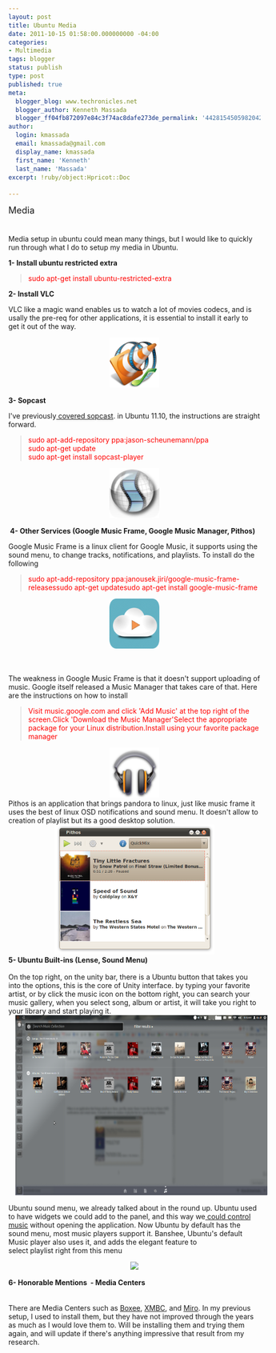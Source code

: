 ```yaml
---
layout: post
title: Ubuntu Media
date: 2011-10-15 01:58:00.000000000 -04:00
categories:
- Multimedia
tags: blogger
status: publish
type: post
published: true
meta:
  blogger_blog: www.techronicles.net
  blogger_author: Kenneth Massada
  blogger_ff04fb872097e84c3f74ac8dafe273de_permalink: '4428154505982042782'
author:
  login: kmassada
  email: kmassada@gmail.com
  display_name: kmassada
  first_name: 'Kenneth'
  last_name: 'Massada'
excerpt: !ruby/object:Hpricot::Doc

---
```

<p><span style="font-size:large;">Media </span><br /><span style="font-size:large;"><br /></span><br />Media setup in ubuntu could mean many things, but I would like to quickly run through what I do to setup my media in Ubuntu.</p>
<p><b>1- Install ubuntu restricted extra</b><br />
<blockquote><span style="color:red;">sudo apt-get install ubuntu-restricted-extra</span></p></blockquote>
<p><b>2- Install VLC </b></p>
<p>VLC like a magic wand enables us to watch a lot of movies codecs, and is usally the pre-req for other applications, it is essential to install it early to get it out of the way.</p>
<div class="separator" style="clear:both;text-align:center;"><a href="http://techronilces.files.wordpress.com/2011/10/ac543-vlc_media_player.png" style="margin-left:1em;margin-right:1em;"><img border="0" height="100" src="/images/wp/ac543-vlc_media_player.png?w=256" width="100" /></a></div>
<p><b>3- Sopcast</b></p>
<p>I've previously<a href="http://www.techronicles.net/2009/10/sopcast-player-on-ubuntu.html"> covered sopcast</a>. in Ubuntu 11.10, the instructions are straight forward.</p>
<blockquote><p><span style="color:red;">sudo apt-add-repository ppa:jason-scheunemann/ppa<br />sudo apt-get update<br />sudo apt-get install sopcast-player </span></p></blockquote>
<div class="separator" style="clear:both;text-align:center;"><a href="http://techronilces.files.wordpress.com/2011/10/10bab-50f72264483a1d9c1368bdb850548aca_icon25402x.png" style="margin-left:1em;margin-right:1em;"><img border="0" height="100" src="/images/wp/10bab-50f72264483a1d9c1368bdb850548aca_icon25402x.png?w=112" width="100" /></a></div>
<p><b> 4- Other Services (Google Music Frame, Google Music Manager, Pithos) </b></p>
<p>Google Music Frame is a linux client for Google Music, it supports using the sound menu, to change tracks, notifications, and playlists. To install do the following</p>
<blockquote><p><span style="color:red;">sudo apt-add-repository ppa:janousek.jiri/google-music-frame-releases</span><span style="color:red;">sudo apt-get update</span><span style="color:red;">sudo apt-get install google-music-frame </span></p></blockquote>
<div class="separator" style="clear:both;text-align:center;"><a href="http://techronilces.files.wordpress.com/2011/10/3e3f1-logo.png" style="margin-left:1em;margin-right:1em;"><img border="0" height="100" src="/images/wp/3e3f1-logo.png?w=256" width="100" /></a></div>
<p><span style="color:red;"><br /></span><br />The weakness in Google Music Frame is that it doesn't support uploading of music. Google itself released a Music Manager that takes care of that. Here are the instructions on how to install</p>
<blockquote><p><span style="color:red;">Visit music.google.com and click 'Add Music' at the top right of the screen.</span><span style="color:red;">Click 'Download the Music Manager'</span><span style="color:red;">Select the appropriate package for your Linux distribution.</span><span style="color:red;">Install using your favorite package manager</span></p></blockquote>
<div class="separator" style="clear:both;text-align:center;"><a href="http://techronilces.files.wordpress.com/2011/10/e80ac-google-music-logo.png" style="margin-left:1em;margin-right:1em;"><img border="0" height="100" src="/images/wp/e80ac-google-music-logo.png?w=256" width="100" /></a></div>
<div class="separator" style="clear:both;text-align:left;"></div>
<div>Pithos is an application that brings pandora to linux, just like music frame it uses the best of linux OSD notifications and sound menu. It doesn't allow to creation of playlist but its a good desktop solution.
<div class="separator" style="clear:both;text-align:center;"><a href="http://techronilces.files.wordpress.com/2011/10/a5d3b-screenshot0-2.png" style="margin-left:1em;margin-right:1em;"><img border="0" height="259" src="/images/wp/a5d3b-screenshot0-2.png?w=300" width="320" /></a></div>
<div class="separator" style="clear:both;text-align:left;"><b style="text-align:-webkit-auto;">5- Ubuntu Built-ins (Lense, Sound Menu)</b></div>
<div class="separator" style="clear:both;text-align:-webkit-auto;"><b><br /></b></div>
<div class="separator" style="clear:both;text-align:-webkit-auto;">On the top right, on the unity bar, there is a Ubuntu button that takes you into the options, this is the core of Unity interface. by typing your favorite artist, or by click the music icon on the bottom right, you can search your music gallery, when you select song, album or artist, it will take you right to your library and start playing it. </div>
<div class="separator" style="clear:both;text-align:center;"><a href="http://techronilces.files.wordpress.com/2011/10/5a201-screenshotat2011-10-1609253a16253a06.png" style="margin-left:1em;margin-right:1em;"><img border="0" height="360" src="/images/wp/5a201-screenshotat2011-10-1609253a16253a06.png?w=300" width="640" /></a></div>
<div class="separator" style="clear:both;text-align:-webkit-auto;"></div>
<div class="separator" style="clear:both;text-align:center;"></div>
</div>
<p>Ubuntu sound menu, we already talked about in the round up. Ubuntu used to have widgets we could add to the panel, and this way we<a href="http://www.techronicles.net/2009/05/gnome-music-applet-now-panflute.html"> could control music</a> without opening the application. Now Ubuntu by default has the sound menu, most music players support it. Banshee, Ubuntu's default Music player also uses it, and adds the elegant feature to select playlist right from this menu
<div class="separator" style="clear:both;text-align:center;"><a href="http://techronilces.files.wordpress.com/2011/10/a9789-menu_003.png" style="margin-left:1em;margin-right:1em;"><img border="0" id=":current_picnik_image" src="/images/wp/16285-16849368823_tchjp.jpg" /></a></div>
<p><b>6- Honorable Mentions  - Media Centers</b><br /><b><br /></b><br />There are Media Centers such as <a href="http://www.boxee.tv/">Boxee</a>, <a href="http://xbmc.org/">XMBC</a>, and <a href="http://www.getmiro.com/using-miro/">Miro</a>. In my previous setup, I used to install them, but they have not improved through the years as much as I would love them to. Will be installing them and trying them again, and will update if there's anything impressive that result from my research.</p>
